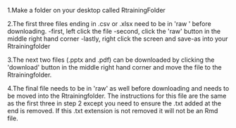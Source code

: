 1.Make a folder on your desktop called RtrainingFolder

2.The first three files ending in .csv or .xlsx need to be in 'raw ' before downloading.
-first, left click the file
-second, click the 'raw' button in the middle right hand corner
-lastly, right click the screen and save-as into your Rtrainingfolder

3.The next two files (.pptx and .pdf) can be downloaded by clicking the 'download' button in the middle right hand corner and move the file to the Rtrainingfolder.

4.The final file needs to be in 'raw' as well before downloading and needs to be moved into the Rtrainingfolder. The instructions for this file are the same as the first three in step 2 except you need to ensure the .txt added at the end is removed.
If this .txt extension is not removed it will not be an Rmd file.
